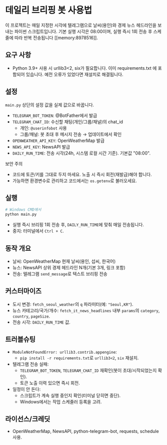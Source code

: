 # 데일리 브리핑 봇 사용법

이 프로젝트는 매일 지정한 시각에 텔레그램으로 날씨(용인)와 경제 뉴스 헤드라인을 보내는 파이썬 스크립트입니다. 기본 실행 시각은 08:00이며, 실행 즉시 1회 전송 후 스케줄에 따라 반복 전송됩니다 [[memory:8978516]].

## 요구 사항
- Python 3.9+ 사용 시 urllib3<2, six가 필요합니다. 이미 requirements.txt 에 포함되어 있습니다. 예전 오류가 있었다면 재설치로 해결됩니다.

## 설정
`main.py` 상단의 설정 값을 실제 값으로 바꿉니다.
- `TELEGRAM_BOT_TOKEN`: @BotFather에서 발급
- `TELEGRAM_CHAT_ID`: 수신할 채팅(개인/그룹/채널)의 chat_id
  - 개인: `@userinfobot` 사용
  - 그룹/채널: 봇 초대 후 메시지 전송 → 업데이트에서 확인
- `OPENWEATHER_API_KEY`: OpenWeatherMap 발급
- `NEWS_API_KEY`: NewsAPI 발급
- `DAILY_RUN_TIME`: 전송 시각(24h, 시스템 로컬 시간 기준). 기본값 "08:00".

보안 주의
- 코드에 토큰/키를 그대로 두지 마세요. 노출 시 즉시 회전(재발급)해야 합니다.
- 가능하면 환경변수로 관리하고 코드에서는 `os.getenv`로 불러오세요.

## 실행
```bash
# Windows CMD에서
python main.py
```

- 실행 즉시 브리핑 1회 전송 후, `DAILY_RUN_TIME`에 맞춰 매일 전송됩니다.
- 중지: 터미널에서 `Ctrl + C`.

## 동작 개요
- 날씨: OpenWeatherMap 현재 날씨(용인, 섭씨, 한국어)
- 뉴스: NewsAPI 상위 경제 헤드라인 N개(기본 3개, 링크 포함)
- 전송: 텔레그램 `send_message`로 텍스트 브리핑 전송

## 커스터마이즈
- 도시 변경: `fetch_seoul_weather`의 `q` 파라미터(예: `"Seoul,KR"`).
- 뉴스 카테고리/국가/개수: `fetch_it_news_headlines` 내부 `params`의 `category`, `country`, `pageSize`.
- 전송 시각: `DAILY_RUN_TIME` 값.

## 트러블슈팅
- `ModuleNotFoundError: urllib3.contrib.appengine`:
  - `pip install -r requirements.txt`로 `urllib3<2`, `six` 재설치.
- 텔레그램 전송 실패:
  - `TELEGRAM_BOT_TOKEN`, `TELEGRAM_CHAT_ID` 재확인(봇이 초대/시작되었는지 확인).
  - 토큰 노출 이력 있으면 즉시 회전.
- 일정이 안 돈다:
  - 스크립트가 계속 실행 중인지 확인(터미널 닫히면 중단).
  - Windows에서는 작업 스케줄러 등록을 고려.

## 라이선스/크레딧
- OpenWeatherMap, NewsAPI, python-telegram-bot, requests, schedule 사용.
